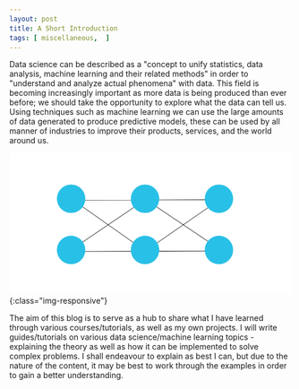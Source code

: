 ```yaml
---
layout: post
title: A Short Introduction
tags: [ miscellaneous,  ]
---
```


Data science can be described as a "concept to unify statistics, data analysis, machine learning and their related methods" in order to "understand and analyze actual phenomena" with data. This field is becoming increasingly important as more data is being produced than ever before; we should take the opportunity to explore what the data can tell us. Using techniques such as machine learning we can use the large amounts of data generated to produce predictive models, these can be used by all manner of industries to improve their products, services, and the world around us.

![basic-nn](/images/Untitled.png){:class="img-responsive"}

The aim of this blog is to serve as a hub to share what I have learned through various courses/tutorials, as well as my own projects. I will write guides/tutorials on various data science/machine learning topics - explaining the theory as well as how it can be implemented to solve complex problems. I shall endeavour to explain as best I can, but due to the nature of the content, it may be best to work through the examples in order to gain a better understanding.
